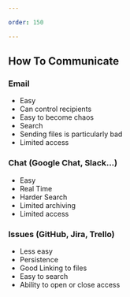 ```yaml
---

order: 150

---
```


<h2>How To Communicate</h2>

<div>
    <div class="x-large three-col left fragment">
        <h3>Email</h3>
        <ul>
          <li>Easy</li>
          <li>Can control recipients</li>
          <li>Easy to become chaos</li>
          <li>Search</li>
          <li>Sending files is particularly bad</li>
          <li>Limited access</li>
        </ul>
    </div>
    <div class="x-large three-col middle fragment">
        <h3>Chat (Google Chat, Slack...)</h3>
        <ul>
          <li>Easy</li>
          <li>Real Time</li>
          <li>Harder Search</li>
          <li>Limited archiving</li>
          <li>Limited access</li>
        </ul>
    </div>
    <div class="x-large three-col right fragment">
        <h3>Issues (GitHub, Jira, Trello)</h3>
        <ul>
            <li>Less easy</li>
            <li>Persistence</li>
            <li>Good Linking to files</li>
            <li>Easy to search</li>
            <li>Ability to open or close access</li>
        </ul>
    </div>
</div>
    








